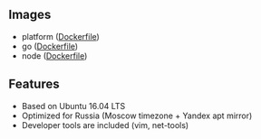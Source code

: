 ## Images
   * platform ([Dockerfile](https://github.com/timmson/mbt-platform-v2/blob/master/Dockerfile))
   * go ([Dockerfile](https://github.com/timmson/mbt-platform-v2/blob/master/go/Dockerfile))
   * node ([Dockerfile](https://github.com/timmson/mbt-platform-v2/blob/master/node/Dockerfile))
    
## Features
   * Based on Ubuntu 16.04 LTS
   * Optimized for Russia (Moscow timezone + Yandex apt mirror)
   * Developer tools are included (vim, net-tools)
